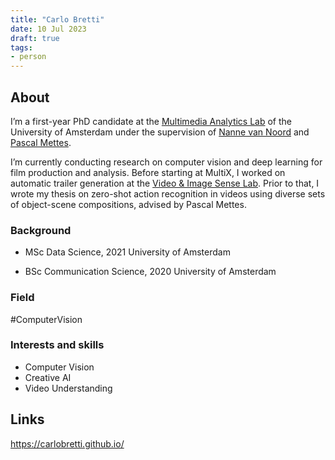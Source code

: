 ```yaml
---
title: "Carlo Bretti"
date: 10 Jul 2023
draft: true
tags:
- person
---
```



## About
I’m a first-year PhD candidate at the [Multimedia Analytics Lab](https://multix.io) of the University of Amsterdam under the supervision of [Nanne van Noord](https://nanne.github.io) and [Pascal Mettes](https://staff.fnwi.uva.nl/p.s.m.mettes/).

I’m currently conducting research on computer vision and deep learning for film production and analysis. Before starting at MultiX, I worked on automatic trailer generation at the [Video & Image Sense Lab](https://ivi.fnwi.uva.nl/vislab/). Prior to that, I wrote my thesis on zero-shot action recognition in videos using diverse sets of object-scene compositions, advised by Pascal Mettes.

### Background
- MSc Data Science, 2021
    University of Amsterdam

- BSc Communication Science, 2020
    University of Amsterdam

### Field

#ComputerVision 

### Interests and skills
- Computer Vision
- Creative AI
- Video Understanding

## Links
https://carlobretti.github.io/